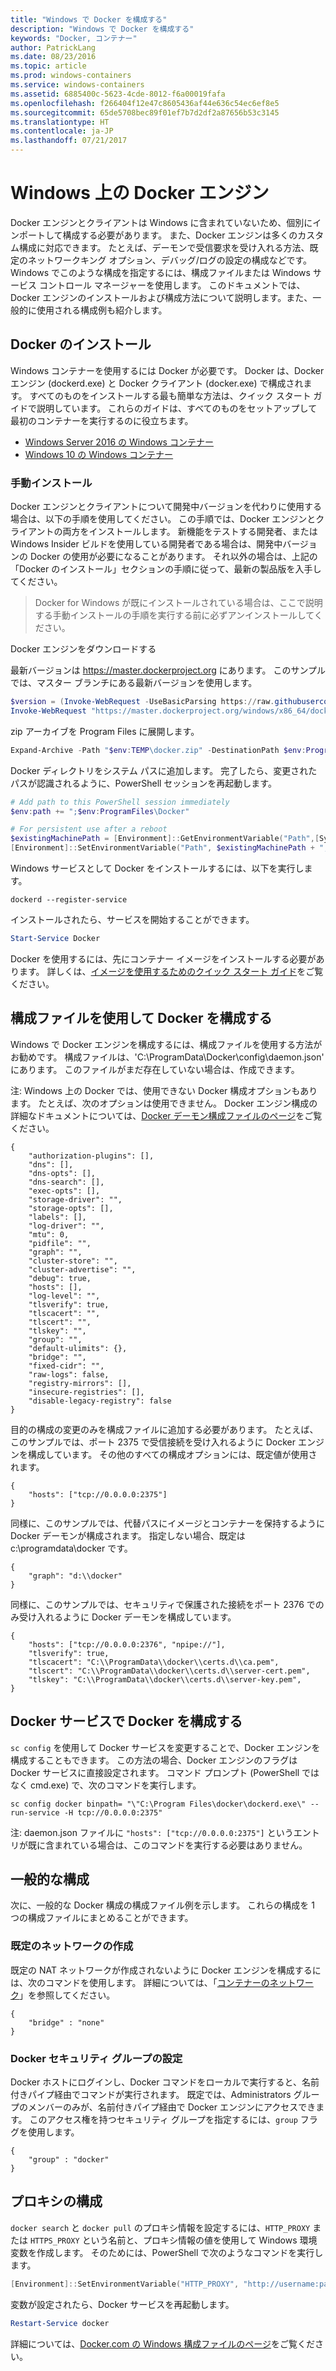 ```yaml
---
title: "Windows で Docker を構成する"
description: "Windows で Docker を構成する"
keywords: "Docker, コンテナー"
author: PatrickLang
ms.date: 08/23/2016
ms.topic: article
ms.prod: windows-containers
ms.service: windows-containers
ms.assetid: 6885400c-5623-4cde-8012-f6a00019fafa
ms.openlocfilehash: f266404f12e47c8605436af44e636c54ec6ef8e5
ms.sourcegitcommit: 65de5708bec89f01ef7b7d2df2a87656b53c3145
ms.translationtype: HT
ms.contentlocale: ja-JP
ms.lasthandoff: 07/21/2017
---
```

# Windows 上の Docker エンジン

Docker エンジンとクライアントは Windows に含まれていないため、個別にインポートして構成する必要があります。 また、Docker エンジンは多くのカスタム構成に対応できます。 たとえば、デーモンで受信要求を受け入れる方法、既定のネットワークキング オプション、デバッグ/ログの設定の構成などです。 Windows でこのような構成を指定するには、構成ファイルまたは Windows サービス コントロール マネージャーを使用します。 このドキュメントでは、Docker エンジンのインストールおよび構成方法について説明します。また、一般的に使用される構成例も紹介します。


## Docker のインストール
Windows コンテナーを使用するには Docker が必要です。 Docker は、Docker エンジン (dockerd.exe) と Docker クライアント (docker.exe) で構成されます。 すべてのものをインストールする最も簡単な方法は、クイック スタート ガイドで説明しています。 これらのガイドは、すべてのものをセットアップして最初のコンテナーを実行するのに役立ちます。 

* [Windows Server 2016 の Windows コンテナー](../quick-start/quick-start-windows-server.md)
* [Windows 10 の Windows コンテナー](../quick-start/quick-start-windows-10.md)


### 手動インストール
Docker エンジンとクライアントについて開発中バージョンを代わりに使用する場合は、以下の手順を使用してください。 この手順では、Docker エンジンとクライアントの両方をインストールします。 新機能をテストする開発者、または Windows Insider ビルドを使用している開発者である場合は、開発中バージョンの Docker の使用が必要になることがあります。 それ以外の場合は、上記の「Docker のインストール」セクションの手順に従って、最新の製品版を入手してください。

> Docker for Windows が既にインストールされている場合は、ここで説明する手動インストールの手順を実行する前に必ずアンインストールしてください。 

Docker エンジンをダウンロードする

最新バージョンは https://master.dockerproject.org にあります。 このサンプルでは、マスター ブランチにある最新バージョンを使用します。 

```powershell
$version = (Invoke-WebRequest -UseBasicParsing https://raw.githubusercontent.com/docker/docker/master/VERSION).Content.Trim()
Invoke-WebRequest "https://master.dockerproject.org/windows/x86_64/docker-$($version).zip" -OutFile "$env:TEMP\docker.zip" -UseBasicParsing
```

zip アーカイブを Program Files に展開します。

```powershell
Expand-Archive -Path "$env:TEMP\docker.zip" -DestinationPath $env:ProgramFiles
```

Docker ディレクトリをシステム パスに追加します。 完了したら、変更されたパスが認識されるように、PowerShell セッションを再起動します。

```powershell
# Add path to this PowerShell session immediately
$env:path += ";$env:ProgramFiles\Docker"

# For persistent use after a reboot
$existingMachinePath = [Environment]::GetEnvironmentVariable("Path",[System.EnvironmentVariableTarget]::Machine)
[Environment]::SetEnvironmentVariable("Path", $existingMachinePath + ";$env:ProgramFiles\Docker", [EnvironmentVariableTarget]::Machine)
```

Windows サービスとして Docker をインストールするには、以下を実行します。

```none
dockerd --register-service
```

インストールされたら、サービスを開始することができます。

```powershell
Start-Service Docker
```

Docker を使用するには、先にコンテナー イメージをインストールする必要があります。 詳しくは、[イメージを使用するためのクイック スタート ガイド](../quick-start/quick-start-images.md)をご覧ください。

## 構成ファイルを使用して Docker を構成する

Windows で Docker エンジンを構成するには、構成ファイルを使用する方法がお勧めです。 構成ファイルは、'C:\ProgramData\Docker\config\daemon.json' にあります。 このファイルがまだ存在していない場合は、作成できます。

注: Windows 上の Docker では、使用できない Docker 構成オプションもあります。 たとえば、次のオプションは使用できません。 Docker エンジン構成の詳細なドキュメントについては、[Docker デーモン構成ファイルのページ](https://docs.docker.com/engine/reference/commandline/dockerd/#/windows-configuration-file)をご覧ください。

```none
{
    "authorization-plugins": [],
    "dns": [],
    "dns-opts": [],
    "dns-search": [],
    "exec-opts": [],
    "storage-driver": "",
    "storage-opts": [],
    "labels": [],
    "log-driver": "", 
    "mtu": 0,
    "pidfile": "",
    "graph": "",
    "cluster-store": "",
    "cluster-advertise": "",
    "debug": true,
    "hosts": [],
    "log-level": "",
    "tlsverify": true,
    "tlscacert": "",
    "tlscert": "",
    "tlskey": "",
    "group": "",
    "default-ulimits": {},
    "bridge": "",
    "fixed-cidr": "",
    "raw-logs": false,
    "registry-mirrors": [],
    "insecure-registries": [],
    "disable-legacy-registry": false
}
```

目的の構成の変更のみを構成ファイルに追加する必要があります。 たとえば、このサンプルでは、ポート 2375 で受信接続を受け入れるように Docker エンジンを構成しています。 その他のすべての構成オプションには、既定値が使用されます。

```none
{
    "hosts": ["tcp://0.0.0.0:2375"]
}
```

同様に、このサンプルでは、代替パスにイメージとコンテナーを保持するように Docker デーモンが構成されます。 指定しない場合、既定は c:\programdata\docker です。

```none
{    
    "graph": "d:\\docker"
}
```

同様に、このサンプルでは、セキュリティで保護された接続をポート 2376 でのみ受け入れるように Docker デーモンを構成しています。

```none
{
    "hosts": ["tcp://0.0.0.0:2376", "npipe://"],
    "tlsverify": true,
    "tlscacert": "C:\\ProgramData\\docker\\certs.d\\ca.pem",
    "tlscert": "C:\\ProgramData\\docker\\certs.d\\server-cert.pem",
    "tlskey": "C:\\ProgramData\\docker\\certs.d\\server-key.pem",
}
```

## Docker サービスで Docker を構成する

`sc config` を使用して Docker サービスを変更することで、Docker エンジンを構成することもできます。 この方法の場合、Docker エンジンのフラグは Docker サービスに直接設定されます。 コマンド プロンプト (PowerShell ではなく cmd.exe) で、次のコマンドを実行します。


```none
sc config docker binpath= "\"C:\Program Files\docker\dockerd.exe\" --run-service -H tcp://0.0.0.0:2375"
```

注: daemon.json ファイルに `"hosts": ["tcp://0.0.0.0:2375"]` というエントリが既に含まれている場合は、このコマンドを実行する必要はありません。

## 一般的な構成

次に、一般的な Docker 構成の構成ファイル例を示します。 これらの構成を 1 つの構成ファイルにまとめることができます。

### 既定のネットワークの作成 

既定の NAT ネットワークが作成されないように Docker エンジンを構成するには、次のコマンドを使用します。 詳細については、「[コンテナーのネットワーク](../manage-containers/container-networking.md)」を参照してください。

```none
{
    "bridge" : "none"
}
```

### Docker セキュリティ グループの設定

Docker ホストにログインし、Docker コマンドをローカルで実行すると、名前付きパイプ経由でコマンドが実行されます。 既定では、Administrators グループのメンバーのみが、名前付きパイプ経由で Docker エンジンにアクセスできます。 このアクセス権を持つセキュリティ グループを指定するには、`group` フラグを使用します。

```none
{
    "group" : "docker"
}
```

## プロキシの構成

`docker search` と `docker pull` のプロキシ情報を設定するには、`HTTP_PROXY` または `HTTPS_PROXY` という名前と、プロキシ情報の値を使用して Windows 環境変数を作成します。 そのためには、PowerShell で次のようなコマンドを実行します。

```powershell
[Environment]::SetEnvironmentVariable("HTTP_PROXY", "http://username:password@proxy:port/", [EnvironmentVariableTarget]::Machine)
```

変数が設定されたら、Docker サービスを再起動します。

```powershell
Restart-Service docker
```

詳細については、[Docker.com の Windows 構成ファイルのページ](https://docs.docker.com/engine/reference/commandline/dockerd/#/windows-configuration-file)をご覧ください。

